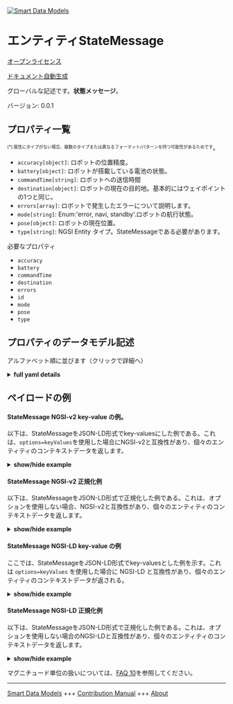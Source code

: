 <!-- 10-Header -->  
[![Smart Data Models](https://smartdatamodels.org/wp-content/uploads/2022/01/SmartDataModels_logo.png "Logo")](https://smartdatamodels.org)  
エンティティStateMessage  
==================<!-- /10-Header -->  
<!-- 15-License -->  
[オープンライセンス](https://github.com/smart-data-models//dataModel.AutonomousMobileRobot/blob/master/StateMessage/LICENSE.md)  
[ドキュメント自動生成](https://docs.google.com/presentation/d/e/2PACX-1vTs-Ng5dIAwkg91oTTUdt8ua7woBXhPnwavZ0FxgR8BsAI_Ek3C5q97Nd94HS8KhP-r_quD4H0fgyt3/pub?start=false&loop=false&delayms=3000#slide=id.gb715ace035_0_60)  
<!-- /15-License -->  
<!-- 20-Description -->  
グローバルな記述です。**状態メッセージ**。  
バージョン: 0.0.1  
<!-- /20-Description -->  
<!-- 30-PropertiesList -->  

## プロパティ一覧  

<sup><sub>[*] 属性にタイプがない場合、複数のタイプまたは異なるフォーマット/パターンを持つ可能性があるためです</sub></sup>。  
- `accuracy[object]`: ロボットの位置精度。  - `battery[object]`: ロボットが搭載している電池の状態。  - `commandTime[string]`: ロボットへの送信時間  - `destination[object]`: ロボットの現在の目的地。基本的にはウェイポイントの1つと同じ。  - `errors[array]`: ロボットで発生したエラーについて説明します。  - `mode[string]`: Enum:'error, navi, standby'.ロボットの航行状態。  - `pose[object]`: ロボットの現在位置。  - `type[string]`: NGSI Entity タイプ。StateMessageである必要があります。  <!-- /30-PropertiesList -->  
<!-- 35-RequiredProperties -->  
必要なプロパティ  
- `accuracy`  - `battery`  - `commandTime`  - `destination`  - `errors`  - `id`  - `mode`  - `pose`  - `type`  <!-- /35-RequiredProperties -->  
<!-- 40-RequiredProperties -->  
<!-- /40-RequiredProperties -->  
<!-- 50-DataModelHeader -->  
## プロパティのデータモデル記述  
アルファベット順に並びます（クリックで詳細へ）  
<!-- /50-DataModelHeader -->  
<!-- 60-ModelYaml -->  
<details><summary><strong>full yaml details</strong></summary>    
```yaml  
StateMessage:    
  description: 'State message'    
  properties:    
    accuracy:    
      additionalProperties: false    
      description: 'Position accuracy of the robot.'    
      properties:    
        covariance:    
          description: 'Property. Error covariance matrix of estimated position'    
          items:    
            type: number    
          type: array    
      type: object    
      x-ngsi:    
        type: Property    
    battery:    
      additionalProperties: false    
      description: 'The states of the battery the robot mounted.'    
      oneOf:    
        - required:    
            - voltage    
        - required:    
            - remainingTime    
        - required:    
            - remainingPercentage    
      properties:    
        current:    
          description: 'Property. Current of the mobile element. Units:''Ampere''. Model: ''https:/schema.org/Number'''    
          type: number    
        remainingPercentage:    
          description: 'Property. Remaining battery charge'    
          maximum: 100    
          minimum: 0    
          type: number    
        remainingTime:    
          description: 'Property. Expected lifespan of a battery. Model: ''https:/schema.org/DateTime'''    
          format: time    
          type: string    
        voltage:    
          description: 'Property. Voltage of the mobile element. Units:''Volt''. Model: ''https:/schema.org/Number'''    
          type: number    
      type: object    
      x-ngsi:    
        type: Property    
    commandTime:    
      description: 'Sent time to the robot'    
      format: date-time    
      type: string    
      x-ngsi:    
        type: Property    
    destination:    
      additionalProperties: false    
      description: 'Current destination of the robot. Basically, it is the same as one of the waypoints'    
      maxProperties: 3    
      properties:    
        geographicPoint:    
          additionalProperties: true    
          description: 'Property. Point in geographic coordinates'    
          properties: &statemessage_-_properties_-_pose_-_properties_-_geographicpoint_-_properties    
            altitude:    
              default: 0.0    
              description: 'Property. Simple coordinate of a point'    
              type: number    
            latitude:    
              allOf:    
                - default: 0.0    
                  description: 'Property. Simple coordinate of a point'    
                  type: number    
                - maximum: 90    
                  minimum: -90    
            longitude:    
              allOf:    
                - default: 0.0    
                  description: 'Property. Simple coordinate of a point'    
                  type: number    
                - maximum: 180    
                  minimum: -180    
          required: &statemessage_-_properties_-_pose_-_properties_-_geographicpoint_-_required    
            - latitude    
            - longitude    
            - altitude    
          type: object    
        mapId:    
          description: 'Property. Map ID'    
          type: string    
        orientation2D:    
          additionalProperties: true    
          description: 'Property. 2D Angle of an element'    
          properties: &statemessage_-_properties_-_pose_-_properties_-_orientation2d_-_properties    
            theta:    
              default: 0.0    
              description: 'Property. Simple measurement of an angle'    
              type: number    
          required: &statemessage_-_properties_-_pose_-_properties_-_orientation2d_-_required    
            - theta    
          type: object    
        orientation3D:    
          additionalProperties: true    
          description: 'Property. 3D Angles of an element'    
          properties: &statemessage_-_properties_-_pose_-_properties_-_orientation3d_-_properties    
            pitch:    
              default: 0.0    
              description: 'Property. Simple measurement of an angle'    
              type: number    
            roll:    
              default: 0.0    
              description: 'Property. Simple measurement of an angle'    
              type: number    
            yaw:    
              default: 0.0    
              description: 'Property. Simple measurement of an angle'    
              type: number    
          required: &statemessage_-_properties_-_pose_-_properties_-_orientation3d_-_required    
            - roll    
            - pitch    
            - yaw    
          type: object    
        point2D:    
          additionalProperties: true    
          description: 'Property. Point in 2D as a two simple coordinates x and y'    
          properties: &statemessage_-_properties_-_pose_-_properties_-_point2d_-_properties    
            x:    
              default: 0.0    
              description: 'Property. Simple coordinate of a point'    
              type: number    
            y:    
              default: 0.0    
              description: 'Property. Simple coordinate of a point'    
              type: number    
          required: &statemessage_-_properties_-_pose_-_properties_-_point2d_-_required    
            - x    
            - y    
          type: object    
        point3D:    
          additionalProperties: true    
          description: 'Property. Point in 3D as a three simple coordinates x, y and z'    
          properties: &statemessage_-_properties_-_pose_-_properties_-_point3d_-_properties    
            x:    
              default: 0.0    
              description: 'Property. Simple coordinate of a point'    
              type: number    
            y:    
              default: 0.0    
              description: 'Property. Simple coordinate of a point'    
              type: number    
            z:    
              default: 0.0    
              description: 'Property. Simple coordinate of a point'    
              type: number    
          required: &statemessage_-_properties_-_pose_-_properties_-_point3d_-_required    
            - x    
            - y    
            - z    
          type: object    
      type: object    
      x-ngsi:    
        type: Property    
    errors:    
      description: 'Describes the errors that occurred in the robot.'    
      items:    
        type: string    
      type: array    
      x-ngsi:    
        type: Property    
    mode:    
      description: 'Enum:''error, navi, standby''. Navigational status of the robot.'    
      enum:    
        - error    
        - navi    
        - standby    
      type: string    
      x-ngsi:    
        type: Property    
    pose:    
      additionalProperties: false    
      description: 'Current position of the robot.'    
      maxProperties: 3    
      properties:    
        geographicPoint:    
          additionalProperties: true    
          description: 'Property. Point in geographic coordinates'    
          properties: *statemessage_-_properties_-_pose_-_properties_-_geographicpoint_-_properties    
          required: *statemessage_-_properties_-_pose_-_properties_-_geographicpoint_-_required    
          type: object    
        mapId:    
          description: 'Property. Map ID'    
          type: string    
        orientation2D:    
          additionalProperties: true    
          description: 'Property. 2D Angle of an element'    
          properties: *statemessage_-_properties_-_pose_-_properties_-_orientation2d_-_properties    
          required: *statemessage_-_properties_-_pose_-_properties_-_orientation2d_-_required    
          type: object    
        orientation3D:    
          additionalProperties: true    
          description: 'Property. 3D Angles of an element'    
          properties: *statemessage_-_properties_-_pose_-_properties_-_orientation3d_-_properties    
          required: *statemessage_-_properties_-_pose_-_properties_-_orientation3d_-_required    
          type: object    
        point2D:    
          additionalProperties: true    
          description: 'Property. Point in 2D as a two simple coordinates x and y'    
          properties: *statemessage_-_properties_-_pose_-_properties_-_point2d_-_properties    
          required: *statemessage_-_properties_-_pose_-_properties_-_point2d_-_required    
          type: object    
        point3D:    
          additionalProperties: true    
          description: 'Property. Point in 3D as a three simple coordinates x, y and z'    
          properties: *statemessage_-_properties_-_pose_-_properties_-_point3d_-_properties    
          required: *statemessage_-_properties_-_pose_-_properties_-_point3d_-_required    
          type: object    
      type: object    
      x-ngsi:    
        type: Property    
    type:    
      description: 'NGSI Entity type. It has to be StateMessage'    
      enum:    
        - StateMessage    
      type: string    
      x-ngsi:    
        type: Property    
  required:    
    - accuracy    
    - battery    
    - commandTime    
    - destination    
    - errors    
    - id    
    - mode    
    - pose    
    - type    
  type: object    
  x-derived-from: ""    
  x-disclaimer: 'Redistribution and use in source and binary forms, with or without modification, are permitted  provided that the license conditions are met. Copyleft (c) 2021 Contributors to Smart Data Models Program'    
  x-license-url: https://github.com/smart-data-models/dataModel.AutonomousMobileRobot/blob/master/StateMessage/LICENSE.md    
  x-model-schema: https://smart-data-models.github.io/dataModel.AutonomousMobileRobot/StateMessage/schema.json    
  x-model-tags: ""    
  x-version: 0.0.1    
```  
</details>    
<!-- /60-ModelYaml -->  
<!-- 70-MiddleNotes -->  
<!-- /70-MiddleNotes -->  
<!-- 80-Examples -->  
## ペイロードの例  
#### StateMessage NGSI-v2 key-value の例。  
以下は、StateMessageをJSON-LD形式でkey-valuesにした例である。これは、`options=keyValues`を使用した場合にNGSI-v2と互換性があり、個々のエンティティのコンテキストデータを返します。  
<details><summary><strong>show/hide example</strong></summary>    
```json  
{  
  "id": "Robot:Mega_rover:01",  
  "type": "StateMessage",  
  "commandTime": "2019-06-07T08:39:40.064+09:00",  
  "mode": "navi",  
  "errors": [],  
  "pose": {  
    "point2D": {  
      "x": 3.402,  
      "y": 1.015  
    },  
    "orientation2D": {  
      "theta": 0.0  
    }  
  },  
  "destination": {  
    "point2D": {  
      "x": 3.411,  
      "y": 2.81  
    },  
    "orientation2D": {  
      "theta": 0.0  
    },  
    "mapId": "2345:ae43"  
  },  
  "accuracy": {  
    "covariance": [  
      0.1,  
      0.0,  
      0.0,  
      0.0,  
      0.0,  
      0.0,  
      0.0,  
      0.1,  
      0.0,  
      0.0,  
      0.0,  
      0.0,  
      0.0,  
      0.0,  
      1.7976931348623157e308,  
      0.0,  
      0.0,  
      0.0,  
      0.0,  
      0.0,  
      0.0,  
      1.7976931348623157e308,  
      0.0,  
      0.0,  
      0.0,  
      0.0,  
      0.0,  
      0.0,  
      1.7976931348623157e308,  
      0.0,  
      0.0,  
      0.0,  
      0.0,  
      0.0,  
      0.0,  
      0.05  
    ]  
  },  
  "battery": {  
    "remainingPercentage": 75.4  
  }  
}  
```  
</details>  
#### StateMessage NGSI-v2 正規化例  
以下は、StateMessageをJSON-LD形式で正規化した例である。これは、オプションを使用しない場合、NGSI-v2と互換性があり、個々のエンティティのコンテキストデータを返します。  
<details><summary><strong>show/hide example</strong></summary>    
```json  
{  
  "id": "Robot:Mega_rover:01",  
  "type": "StateMessage",  
  "commandTime": {  
    "type": "Date-Time",  
    "value": "2019-06-07T08:39:40.064+09:00"  
  },  
  "mode": {  
    "type": "Text",  
    "value": "navi"  
  },  
  "errors": {  
    "type": "array",  
    "value": []  
  },  
  "pose": {  
    "type": "StructuredValue",  
    "value": {  
      "point2D": {  
        "x": 3.402,  
        "y": 1.015  
      },  
      "orientation2D": {  
        "theta": 0.0  
      }  
    }  
  },  
  "destination": {  
    "type": "StructuredValue",  
    "value": {  
      "point2D": {  
        "x": 3.411,  
        "y": 2.81  
      },  
      "orientation2D": {  
        "theta": 0.0  
      },  
      "mapId": "2345:ae43"  
    }  
  },  
  "accuracy": {  
    "type": "StructuredValue",  
    "value": {  
      "covariance": [  
        0.1,  
        0.0,  
        0.0,  
        0.0,  
        0.0,  
        0.0,  
        0.0,  
        0.1,  
        0.0,  
        0.0,  
        0.0,  
        0.0,  
        0.0,  
        0.0,  
        1.7976931348623157e+308,  
        0.0,  
        0.0,  
        0.0,  
        0.0,  
        0.0,  
        0.0,  
        1.7976931348623157e+308,  
        0.0,  
        0.0,  
        0.0,  
        0.0,  
        0.0,  
        0.0,  
        1.7976931348623157e+308,  
        0.0,  
        0.0,  
        0.0,  
        0.0,  
        0.0,  
        0.0,  
        0.05  
      ]  
    }  
  },  
  "battery": {  
    "type": "StructuredValue",  
    "value": {  
      "remainingPercentage": 75.4  
    }  
  }  
}  
```  
</details>  
#### StateMessage NGSI-LD key-value の例  
ここでは、StateMessageをJSON-LD形式でkey-valuesとした例を示す。これは `options=keyValues` を使用した場合に NGSI-LD と互換性があり、個々のエンティティのコンテキストデータが返される。  
<details><summary><strong>show/hide example</strong></summary>    
```json  
{  
  "id": "urn:ngsi-ld:Robot:Mega_rover:01",  
  "type": "StateMessage",  
  "commandTime": "2019-06-07T08:39:40.064+09:00",  
  "mode": "navi",  
  "errors": [],  
  "pose": {  
    "point2D": {  
      "x": 3.402,  
      "y": 1.015  
    },  
    "orientation2D": {  
      "theta": 0.0  
    }  
  },  
  "destination": {  
    "point2D": {  
      "x": 3.411,  
      "y": 2.81  
    },  
    "orientation2D": {  
      "theta": 0.0  
    },  
    "mapId": "2345:ae43"  
  },  
  "accuracy": {  
    "covariance": [  
      0.1,  
      0.0,  
      0.0,  
      0.0,  
      0.0,  
      0.0,  
      0.0,  
      0.1,  
      0.0,  
      0.0,  
      0.0,  
      0.0,  
      0.0,  
      0.0,  
      1.7976931348623157e308,  
      0.0,  
      0.0,  
      0.0,  
      0.0,  
      0.0,  
      0.0,  
      1.7976931348623157e308,  
      0.0,  
      0.0,  
      0.0,  
      0.0,  
      0.0,  
      0.0,  
      1.7976931348623157e308,  
      0.0,  
      0.0,  
      0.0,  
      0.0,  
      0.0,  
      0.0,  
      0.05  
    ]  
  },  
  "battery": {  
    "remainingPercentage": 75.4  
  },  
  "@context": [  
    "https://raw.githubusercontent.com/smart-data-models/dataModel.AutonomousMobileRobot/master/context.jsonld"  
  ]  
}  
```  
</details>  
#### StateMessage NGSI-LD 正規化例  
以下は、StateMessageをJSON-LD形式で正規化した例である。これは、オプションを使用しない場合のNGSI-LDと互換性があり、個々のエンティティのコンテキストデータを返します。  
<details><summary><strong>show/hide example</strong></summary>    
```json  
{  
  "id": "urn:ngsi-ld:Robot:Mega_rover:01",  
  "type": "StateMessage",  
  "commandTime": {  
    "type": "Property",  
    "value": {  
      "@type": "Date-Time",  
      "@value": "2019-06-07T08:39:40.064+09:00"  
    }  
  },  
  "mode": {  
    "type": "Property",  
    "value": "navi"  
  },  
  "errors": {  
    "type": "Property",  
    "value": []  
  },  
  "pose": {  
    "type": "Property",  
    "value": {  
      "point2D": {  
        "x": 3.402,  
        "y": 1.015  
      },  
      "orientation2D": {  
        "theta": 0.0  
      }  
    }  
  },  
  "destination": {  
    "type": "Property",  
    "value": {  
      "point2D": {  
        "x": 3.411,  
        "y": 2.81  
      },  
      "orientation2D": {  
        "theta": 0.0  
      },  
      "mapId": "2345:ae43"  
    }  
  },  
  "accuracy": {  
    "type": "Property",  
    "value": {  
      "covariance": [  
        0.1,  
        0.0,  
        0.0,  
        0.0,  
        0.0,  
        0.0,  
        0.0,  
        0.1,  
        0.0,  
        0.0,  
        0.0,  
        0.0,  
        0.0,  
        0.0,  
        1.7976931348623157e+308,  
        0.0,  
        0.0,  
        0.0,  
        0.0,  
        0.0,  
        0.0,  
        1.7976931348623157e+308,  
        0.0,  
        0.0,  
        0.0,  
        0.0,  
        0.0,  
        0.0,  
        1.7976931348623157e+308,  
        0.0,  
        0.0,  
        0.0,  
        0.0,  
        0.0,  
        0.0,  
        0.05  
      ]  
    }  
  },  
  "battery": {  
    "type": "Property",  
    "value": {  
      "remainingPercentage": 75.4  
    }  
  },  
  "@context": [  
    "https://raw.githubusercontent.com/smart-data-models/dataModel.AutonomousMobileRobot/master/context.jsonld"  
  ]  
}  
```  
</details><!-- /80-Examples -->  
<!-- 90-FooterNotes -->  
<!-- /90-FooterNotes -->  
<!-- 95-Units -->  
マグニチュード単位の扱いについては、[FAQ 10](https://smartdatamodels.org/index.php/faqs/)を参照してください。  
<!-- /95-Units -->  
<!-- 97-LastFooter -->  
---  
[Smart Data Models](https://smartdatamodels.org) +++ [Contribution Manual](https://bit.ly/contribution_manual) +++ [About](https://bit.ly/Introduction_SDM)<!-- /97-LastFooter -->  
